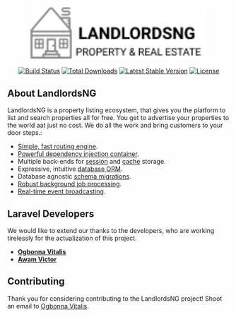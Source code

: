 <p align="center"><img src="public/images/logo-black.png" width="400"></p>

<p align="center">
<a href="https://travis-ci.org/laravel/framework"><img src="https://travis-ci.org/laravel/framework.svg" alt="Build Status"></a>
<a href="https://packagist.org/packages/laravel/framework"><img src="https://poser.pugx.org/laravel/framework/d/total.svg" alt="Total Downloads"></a>
<a href="https://packagist.org/packages/laravel/framework"><img src="https://poser.pugx.org/laravel/framework/v/stable.svg" alt="Latest Stable Version"></a>
<a href="https://packagist.org/packages/laravel/framework"><img src="https://poser.pugx.org/laravel/framework/license.svg" alt="License"></a>
</p>

## About LandlordsNG

LandlordsNG is a property listing ecosystem, that gives you the platform to list and search properties all for free. You get to advertise your properties to the world aat just no cost. We do all the work and bring customers to your door steps.:

- [Simple, fast routing engine](https://laravel.com/docs/routing).
- [Powerful dependency injection container](https://laravel.com/docs/container).
- Multiple back-ends for [session](https://laravel.com/docs/session) and [cache](https://laravel.com/docs/cache) storage.
- Expressive, intuitive [database ORM](https://laravel.com/docs/eloquent).
- Database agnostic [schema migrations](https://laravel.com/docs/migrations).
- [Robust background job processing](https://laravel.com/docs/queues).
- [Real-time event broadcasting](https://laravel.com/docs/broadcasting).


## Laravel Developers

We would like to extend our thanks to the developers, who are working tirelessly for the actualization of this project.

- **[Ogbonna Vitalis](https://twitter.com/agavitalis)**
- **[Awam Victor](https://twitter.com/vikta)**

## Contributing

Thank you for considering contributing to the LandlordsNG project! Shoot an email to [Ogbonna Vitalis](agavitalisogbonna@gmail.com).

